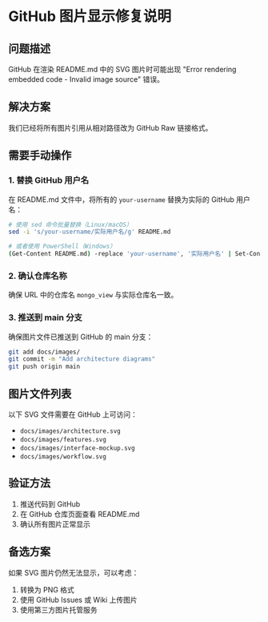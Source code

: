 # GitHub 图片显示修复说明

## 问题描述
GitHub 在渲染 README.md 中的 SVG 图片时可能出现 "Error rendering embedded code - Invalid image source" 错误。

## 解决方案
我们已经将所有图片引用从相对路径改为 GitHub Raw 链接格式。

## 需要手动操作

### 1. 替换 GitHub 用户名
在 README.md 文件中，将所有的 `your-username` 替换为实际的 GitHub 用户名：

```bash
# 使用 sed 命令批量替换（Linux/macOS）
sed -i 's/your-username/实际用户名/g' README.md

# 或者使用 PowerShell（Windows）
(Get-Content README.md) -replace 'your-username', '实际用户名' | Set-Content README.md
```

### 2. 确认仓库名称
确保 URL 中的仓库名 `mongo_view` 与实际仓库名一致。

### 3. 推送到 main 分支
确保图片文件已推送到 GitHub 的 main 分支：

```bash
git add docs/images/
git commit -m "Add architecture diagrams"
git push origin main
```

## 图片文件列表
以下 SVG 文件需要在 GitHub 上可访问：
- `docs/images/architecture.svg`
- `docs/images/features.svg`
- `docs/images/interface-mockup.svg`
- `docs/images/workflow.svg`

## 验证方法
1. 推送代码到 GitHub
2. 在 GitHub 仓库页面查看 README.md
3. 确认所有图片正常显示

## 备选方案
如果 SVG 图片仍然无法显示，可以考虑：
1. 转换为 PNG 格式
2. 使用 GitHub Issues 或 Wiki 上传图片
3. 使用第三方图片托管服务